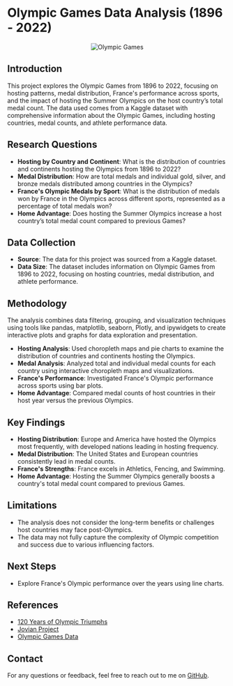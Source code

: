 # Olympic Games Data Analysis (1896 - 2022)

<p align="center">
  <img src="https://github.com/Hardik-Kolhe/Olympics_Data_Visulization/assets/159580438/38ba1474-9361-4f9d-94d0-6f4250559dc4" alt="Olympic Games" />
</p>

## Introduction

This project explores the Olympic Games from 1896 to 2022, focusing on hosting patterns, medal distribution, France's performance across sports, and the impact of hosting the Summer Olympics on the host country’s total medal count. The data used comes from a Kaggle dataset with comprehensive information about the Olympic Games, including hosting countries, medal counts, and athlete performance data.

## Research Questions

- **Hosting by Country and Continent**: What is the distribution of countries and continents hosting the Olympics from 1896 to 2022?
- **Medal Distribution**: How are total medals and individual gold, silver, and bronze medals distributed among countries in the Olympics?
- **France's Olympic Medals by Sport**: What is the distribution of medals won by France in the Olympics across different sports, represented as a percentage of total medals won?
- **Home Advantage**: Does hosting the Summer Olympics increase a host country’s total medal count compared to previous Games?

## Data Collection

- **Source**: The data for this project was sourced from a Kaggle dataset.
- **Data Size**: The dataset includes information on Olympic Games from 1896 to 2022, focusing on hosting countries, medal distribution, and athlete performance.

## Methodology

The analysis combines data filtering, grouping, and visualization techniques using tools like pandas, matplotlib, seaborn, Plotly, and ipywidgets to create interactive plots and graphs for data exploration and presentation.

- **Hosting Analysis**: Used choropleth maps and pie charts to examine the distribution of countries and continents hosting the Olympics.
- **Medal Analysis**: Analyzed total and individual medal counts for each country using interactive choropleth maps and visualizations.
- **France's Performance**: Investigated France's Olympic performance across sports using bar plots.
- **Home Advantage**: Compared medal counts of host countries in their host year versus the previous Olympics.

## Key Findings

- **Hosting Distribution**: Europe and America have hosted the Olympics most frequently, with developed nations leading in hosting frequency.
- **Medal Distribution**: The United States and European countries consistently lead in medal counts.
- **France's Strengths**: France excels in Athletics, Fencing, and Swimming.
- **Home Advantage**: Hosting the Summer Olympics generally boosts a country's total medal count compared to previous Games.

## Limitations

- The analysis does not consider the long-term benefits or challenges host countries may face post-Olympics.
- The data may not fully capture the complexity of Olympic competition and success due to various influencing factors.

## Next Steps

- Explore France's Olympic performance over the years using line charts.

## References

- [120 Years of Olympic Triumphs](https://medium.com/@aniketjayant953/120-years-of-olympic-triumphs-an-exploratory-dive-into-the-dataset-by-tableau-281a99c17d5f)
- [Jovian Project](https://jovian.ai/pravz149/analyzing-120-years-of-historical-olympics-data#C4)
- [Olympic Games Data](https://olymvis.hongtaoh.com/paper/)

## Contact

For any questions or feedback, feel free to reach out to me on [GitHub](https://github.com/Bhargav0601).